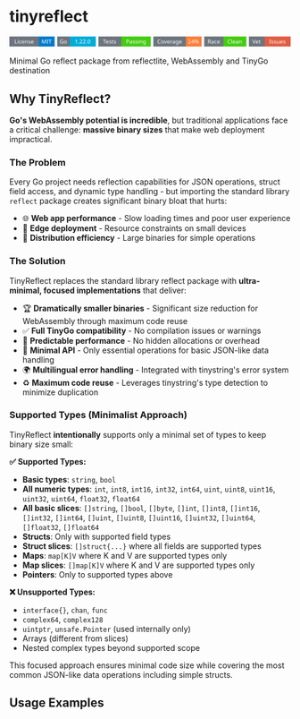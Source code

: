# tinyreflect
<!-- START_SECTION:BADGES_SECTION -->
<a href="docs/img/badges.svg"><img src="docs/img/badges.svg" alt="Project Badges" title="Generated by badges.sh from github.com/cdvelop/devscripts"></a>
<!-- END_SECTION:BADGES_SECTION -->

Minimal Go reflect package from reflectlite, WebAssembly and TinyGo destination

## Why TinyReflect?

**Go's WebAssembly potential is incredible**, but traditional applications face a critical challenge: **massive binary sizes** that make web deployment impractical.

### The Problem
Every Go project needs reflection capabilities for JSON operations, struct field access, and dynamic type handling - but importing the standard library `reflect` package creates significant binary bloat that hurts:

- 🌐 **Web app performance** - Slow loading times and poor user experience
- 📱 **Edge deployment** - Resource constraints on small devices  
- 🚀 **Distribution efficiency** - Large binaries for simple operations

### The Solution
TinyReflect replaces the standard library reflect package with **ultra-minimal, focused implementations** that deliver:

- 🏆 **Dramatically smaller binaries** - Significant size reduction for WebAssembly through maximum code reuse
- ✅ **Full TinyGo compatibility** - No compilation issues or warnings
- 🎯 **Predictable performance** - No hidden allocations or overhead
- 🔧 **Minimal API** - Only essential operations for basic JSON-like data handling
- 🌍 **Multilingual error handling** - Integrated with tinystring's error system
- ♻️ **Maximum code reuse** - Leverages tinystring's type detection to minimize duplication

### Supported Types (Minimalist Approach)
TinyReflect **intentionally** supports only a minimal set of types to keep binary size small:

**✅ Supported Types:**
- **Basic types**: `string`, `bool`
- **All numeric types**: `int`, `int8`, `int16`, `int32`, `int64`, `uint`, `uint8`, `uint16`, `uint32`, `uint64`, `float32`, `float64`
- **All basic slices**: `[]string`, `[]bool`, `[]byte`, `[]int`, `[]int8`, `[]int16`, `[]int32`, `[]int64`, `[]uint`, `[]uint8`, `[]uint16`, `[]uint32`, `[]uint64`, `[]float32`, `[]float64`
- **Structs**: Only with supported field types
- **Struct slices**: `[]struct{...}` where all fields are supported types
- **Maps**: `map[K]V` where K and V are supported types only
- **Map slices**: `[]map[K]V` where K and V are supported types only
- **Pointers**: Only to supported types above

**❌ Unsupported Types:**
- `interface{}`, `chan`, `func`
- `complex64`, `complex128`
- `uintptr`, `unsafe.Pointer` (used internally only)
- Arrays (different from slices)
- Nested complex types beyond supported scope

This focused approach ensures minimal code size while covering the most common JSON-like data operations including simple structs.

## Usage Examples

```go

```
